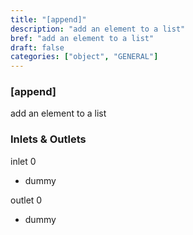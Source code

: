 ```yaml
---
title: "[append]"
description: "add an element to a list"
bref: "add an element to a list"
draft: false
categories: ["object", "GENERAL"]
---
```


### [append]

add an element to a list

### Inlets & Outlets

inlet 0

 - dummy

outlet 0

 - dummy
 

